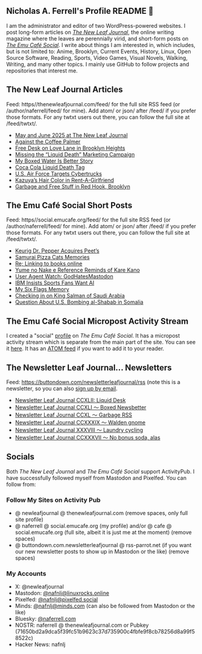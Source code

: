 ## Nicholas A. Ferrell's Profile README 👋

I am the administrator and editor of two WordPress-powered websites. I post long-form articles on [*The New Leaf Journal*](https://thenewleafjournal.com/), the online writing magazine where the leaves are perennially virid, and short-form posts on [*The Emu Café Social*](https://social.emucafe.org/). I write about things I am interested in, which includes, but is not limited to: Anime, Brooklyn, Current Events, History, Linux, Open Source Software, Reading, Sports, Video Games, Visual Novels, Walking, Writing, and many other topics. I mainly use GitHub to follow projects and repositories that interest me.

## The New Leaf Journal Articles

Feed: https//thenewleafjournal.com/feed/ for the full site RSS feed (or /author/naferrell/feed/ for mine). Add atom/ or json/ after /feed/ if you prefer those formats. For any twtxt users out there, you can follow the full site at /feed/twtxt/.

<!-- BLOG-POST-LIST:START -->
- [May and June 2025 at The New Leaf Journal](https://thenewleafjournal.com/may-and-june-2025-at-the-new-leaf-journal/)
- [Against the Coffee Palmer](https://thenewleafjournal.com/against-the-coffee-palmer/)
- [Free Desk on Love Lane in Brooklyn Heights](https://thenewleafjournal.com/free-desk-on-love-lane-in-brooklyn-heights/)
- [Missing the “Liquid Death” Marketing Campaign](https://thenewleafjournal.com/missing-the-liquid-death-marketing-campaign/)
- [My Boxed Water Is Better Story](https://thenewleafjournal.com/my-boxed-water-is-better-story/)
- [Coca Cola Liquid Death Tag](https://thenewleafjournal.com/coca-cola-liquid-death-tag/)
- [U.S. Air Force Targets Cybertrucks](https://thenewleafjournal.com/u-s-air-force-targets-cybertrucks/)
- [Kazuya’s Hair Color in Rent-A-Girlfriend](https://thenewleafjournal.com/kazuyas-hair-color-in-rent-a-girlfriend/)
- [Garbage and Free Stuff in Red Hook, Brooklyn](https://thenewleafjournal.com/garbage-and-free-stuff-in-red-hook-brooklyn/)
<!-- BLOG-POST-LIST:END -->

## The Emu Café Social Short Posts

Feed: https//social.emucafe.org/feed/ for the full site RSS feed (or /author/naferrell/feed/ for mine). Add atom/ or json/ after /feed/ if you prefer those formats. For any twtxt users out there, you can follow the full site at /feed/twtxt/.

<!-- ECS-POST-LIST:START -->
- [Keurig Dr. Pepper Acquires Peet’s](https://social.emucafe.org/naferrell/keurg-drpepper-acquires-peets-08-26-25/)
- [Samurai Pizza Cats Memories](https://social.emucafe.org/naferrell/samurai-pizza-cats-memories-08-25-25/)
- [Re; Linking to books online](https://social.emucafe.org/naferrell/re-linking-to-books-online-08-23-25/)
- [Yume no Nake e Reference Reminds of Kare Kano](https://social.emucafe.org/naferrell/yume-no-naka-e-ref-kare-kano-08-22-25/)
- [User Agent Watch: GodHatesMastodon](https://social.emucafe.org/naferrell/user-agent-godhatesmastodon-08-22-25/)
- [IBM Insists Sports Fans Want AI](https://social.emucafe.org/naferrell/ibm-sports-fan-ai-08-20-25/)
- [My Six Flags Memory](https://social.emucafe.org/naferrell/my-six-flags-memory-08-19-25/)
- [Checking in on King Salman of Saudi Arabia](https://social.emucafe.org/naferrell/king-salman-saudi-arabia-update-08-18-2025/)
- [Question About U.S. Bombing al-Shabab in Somalia](https://social.emucafe.org/naferrell/al-shabab-strikes-and-cybertrucks-08-18-25/)
<!-- ECS-POST-LIST:END -->

## The Emu Café Social Micropost Activity Stream

I created a "social" [profile](https://social.emucafe.org/patrons/naferrell/profile/) on *The Emu Café Social*. It has a micropost activity stream which is separate from the main part of the site. You can see it [here](https://social.emucafe.org/patrons/naferrell/). It has an [ATOM feed](https://social.emucafe.org/patrons/naferrell/activity/feed/atom/) if you want to add it to your reader.

## The Newsletter Leaf Journal... Newsletters

Feed: https://buttondown.com/newsletterleafjournal/rss (note this is a newsletter, so you can also [sign up by email](https://buttondown.com/newsletterleafjournal#subscribe-form).

<!-- NLLJ-POST-LIST:START -->
- [Newsletter Leaf Journal CCXLII: Liquid Desk](https://buttondown.com/newsletterleafjournal/archive/242/)
- [Newsletter Leaf Journal CCXLI 〜 Boxed Newsbetter](https://buttondown.com/newsletterleafjournal/archive/241/)
- [Newsletter Leaf Journal CCXL 〜 Garbage RSS](https://buttondown.com/newsletterleafjournal/archive/240/)
- [Newsletter Leaf Journal CCXXXIX 〜 Walden gnome](https://buttondown.com/newsletterleafjournal/archive/239/)
- [Newsletter Leaf Journal XXXVIII 〜 Laundry cycling](https://buttondown.com/newsletterleafjournal/archive/238/)
- [Newsletter Leaf Journal CCXXXVII 〜 No bonus soda, alas](https://buttondown.com/newsletterleafjournal/archive/237/)
<!-- NLLJ-POST-LIST:END -->

## Socials

Both *The New Leaf Journal* and *The Emu Café Social* support ActivityPub. I have successfully followed myself from Mastodon and Pixelfed. You can follow from:

### Follow My Sites on Activity Pub

* @ newleafjournal @ thenewleafjournal.com (remove spaces, only full site profile)
* @ naferrell @ social.emucafe.org (my profile) and/or @ cafe @ social.emucafe.org (full site, albeit it is just me at the moment) (remove spaces)
* @ buttondown.com.newsletterleafjournal @ rss-parrot.net (if you want our new newsletter posts to show up in Mastodon or the like) (remove spaces)

### My Accounts

* X: @newleafjournal
* Mastodon: [@nafnlj@linuxrocks.online](https://linuxrocks.online/@nafnlj)
* Pixelfed: [@nafnlj@pixelfed.social](https://pixelfed.social/nafnlj)
* Minds: [@nafnlj@minds.com](https://www.minds.com/nafnlj/) (can also be followed from Mastodon or the like)
* Bluesky: [@naferrell.com](https://bsky.app/profile/naferrell.com)
* NOSTR: naferrell @ thenewleafjournal.com or Pubkey (71650bd2a9dca5f39fc51b9623c37d735900c4fbfe9f8cb78256d8a99f58522c)
* Hacker News: nafnlj 



<!--
**nafnlj/nafnlj** is a ✨ _special_ ✨ repository because its `README.md` (this file) appears on your GitHub profile.

Here are some ideas to get you started:

- 🔭 I’m currently working on ...
- 🌱 I’m currently learning ...
- 👯 I’m looking to collaborate on ...
- 🤔 I’m looking for help with ...
- 💬 Ask me about ...
- 📫 How to reach me: ...
- 😄 Pronouns: ...
- ⚡ Fun fact: ...
-->

